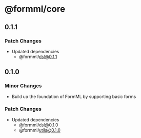# @formml/core

## 0.1.1

### Patch Changes

- Updated dependencies
  - @formml/dsl@0.1.1

## 0.1.0

### Minor Changes

- Build up the foundation of FormML by supporting basic forms

### Patch Changes

- Updated dependencies
  - @formml/dsl@0.1.0
  - @formml/utils@0.1.0
